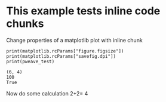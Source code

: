 
# This example tests inline code chunks  


Change properties of a matplotlib plot with inline chunk

	



~~~~{.python}
print(matplotlib.rcParams["figure.figsize"])
print(matplotlib.rcParams["savefig.dpi"])
print(pweave_test)
~~~~~~~~~~~~~

~~~~{.python}
(6, 4)
100
True

~~~~~~~~~~~~~



Now do some calculation 2+2= 4
 
